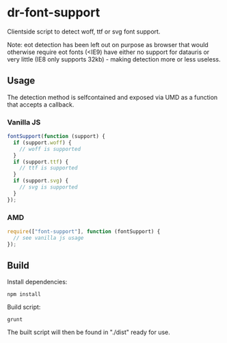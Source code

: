 dr-font-support
===============

Clientside script to detect woff, ttf or svg font support.

Note: eot detection has been left out on purpose as browser that would otherwise require eot fonts (<IE9) have either no support for datauris or very little (IE8 only supports 32kb) - making detection more or less useless.

## Usage

The detection method is selfcontained and exposed via UMD as a function that accepts a callback.

### Vanilla JS

```javascript
fontSupport(function (support) {
  if (support.woff) {
    // woff is supported
  } 
  if (support.ttf) {
    // ttf is supported
  } 
  if (support.svg) {
    // svg is supported
  } 
});
```

### AMD

```javascript
require(["font-support"], function (fontSupport) {
  // see vanilla js usage
});
```

## Build

Install dependencies:

```
npm install
```

Build script:

```
grunt
```

The built script will then be found in "./dist" ready for use.
